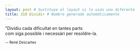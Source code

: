 ```yaml
---
layout: post # Sustituye el layout si lo usas uno diferente
title: 319 Dividir # Nombre generado automáticamente
---
```


"Dividiu cada dificultat en tantes parts<br /> 
com siga possible i necessàri per resoldre-la. 

<small>-- René Descartes</small>
